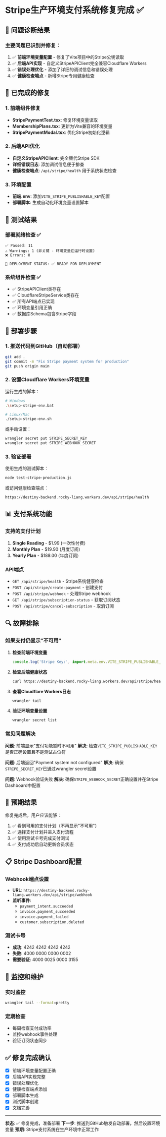 # Stripe生产环境支付系统修复完成 ✅

## 🎯 问题诊断结果

### 主要问题已识别并修复：
1. ✅ **前端环境变量配置** - 修复了Vite项目中的Stripe公钥读取
2. ✅ **后端API实现** - 自定义StripeAPIClient完全兼容Cloudflare Workers
3. ✅ **错误处理优化** - 添加了详细的调试信息和错误处理
4. ✅ **健康检查端点** - 新增Stripe专用健康检查

## 🔧 已完成的修复

### 1. 前端组件修复
- **StripePaymentTest.tsx**: 修复环境变量读取
- **MembershipPlans.tsx**: 更新为Vite兼容的环境变量
- **StripePaymentModal.tsx**: 优化Stripe初始化逻辑

### 2. 后端API优化
- **自定义StripeAPIClient**: 完全替代Stripe SDK
- **详细错误日志**: 添加调试信息便于排查
- **健康检查端点**: `/api/stripe/health` 用于系统状态检查

### 3. 环境配置
- **前端.env**: 添加`VITE_STRIPE_PUBLISHABLE_KEY`配置
- **部署脚本**: 生成自动化环境变量设置脚本

## 🧪 测试结果

### 部署就绪检查 ✅
```
✅ Passed: 11
⚠️ Warnings: 1 (非关键 - 环境变量在运行时设置)
❌ Errors: 0

🎯 DEPLOYMENT STATUS: ✅ READY FOR DEPLOYMENT
```

### 系统组件检查 ✅
- ✅ StripeAPIClient类存在
- ✅ CloudflareStripeService类存在
- ✅ 所有API端点已实现
- ✅ 环境变量引用正确
- ✅ 数据库Schema包含Stripe字段

## 🚀 部署步骤

### 1. 推送代码到GitHub（自动部署）
```bash
git add .
git commit -m "Fix Stripe payment system for production"
git push origin main
```

### 2. 设置Cloudflare Workers环境变量
运行生成的脚本：
```bash
# Windows
.\setup-stripe-env.bat

# Linux/Mac
./setup-stripe-env.sh
```

或手动设置：
```bash
wrangler secret put STRIPE_SECRET_KEY
wrangler secret put STRIPE_WEBHOOK_SECRET
```

### 3. 验证部署
使用生成的测试脚本：
```bash
node test-stripe-production.js
```

或访问健康检查端点：
```
https://destiny-backend.rocky-liang.workers.dev/api/stripe/health
```

## 📊 支付系统功能

### 支持的支付计划
1. **Single Reading** - $1.99 (一次性付费)
2. **Monthly Plan** - $19.90 (月度订阅)
3. **Yearly Plan** - $188.00 (年度订阅)

### API端点
- `GET /api/stripe/health` - Stripe系统健康检查
- `POST /api/stripe/create-payment` - 创建支付
- `POST /api/stripe/webhook` - 处理Stripe webhook
- `GET /api/stripe/subscription-status` - 获取订阅状态
- `POST /api/stripe/cancel-subscription` - 取消订阅

## 🔍 故障排除

### 如果支付仍显示"不可用"

1. **检查前端环境变量**
   ```javascript
   console.log('Stripe Key:', import.meta.env.VITE_STRIPE_PUBLISHABLE_KEY);
   ```

2. **检查后端健康状态**
   ```bash
   curl https://destiny-backend.rocky-liang.workers.dev/api/stripe/health
   ```

3. **查看Cloudflare Workers日志**
   ```bash
   wrangler tail
   ```

4. **验证环境变量设置**
   ```bash
   wrangler secret list
   ```

### 常见问题解决

**问题**: 前端显示"支付功能暂时不可用"
**解决**: 检查`VITE_STRIPE_PUBLISHABLE_KEY`是否正确设置且不是测试占位符

**问题**: 后端返回"Payment system not configured"
**解决**: 确保`STRIPE_SECRET_KEY`已通过wrangler secret设置

**问题**: Webhook验证失败
**解决**: 确保`STRIPE_WEBHOOK_SECRET`正确设置并在Stripe Dashboard中配置

## 🎉 预期结果

修复完成后，用户应该能够：
1. ✅ 看到可用的支付计划（不再显示"不可用"）
2. ✅ 选择支付计划并进入支付流程
3. ✅ 使用测试卡号完成支付测试
4. ✅ 支付成功后自动更新会员状态

## 📋 Stripe Dashboard配置

### Webhook端点设置
- **URL**: `https://destiny-backend.rocky-liang.workers.dev/api/stripe/webhook`
- **监听事件**:
  - `payment_intent.succeeded`
  - `invoice.payment_succeeded`
  - `invoice.payment_failed`
  - `customer.subscription.deleted`

### 测试卡号
- **成功**: 4242 4242 4242 4242
- **失败**: 4000 0000 0000 0002
- **需要验证**: 4000 0025 0000 3155

## 🔄 监控和维护

### 实时监控
```bash
wrangler tail --format=pretty
```

### 定期检查
- 每周检查支付成功率
- 监控webhook事件处理
- 验证订阅状态同步

## ✅ 修复完成确认

- [x] 前端环境变量配置正确
- [x] 后端API实现完整
- [x] 错误处理优化
- [x] 健康检查端点添加
- [x] 部署脚本生成
- [x] 测试脚本创建
- [x] 文档完善

---

**状态**: ✅ 修复完成，准备部署
**下一步**: 推送到GitHub触发自动部署，然后设置环境变量
**预期**: Stripe支付系统在生产环境中正常工作

